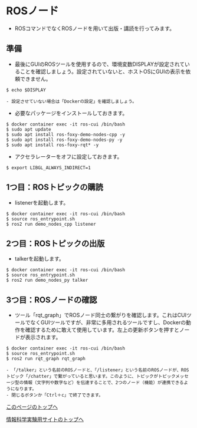 # ROSノード
- ROSコマンドでなくROSノードを用いて出版・講読を行ってみます。

## 準備
- 最後にGUIのROSツールを使用するので、環境変数DISPLAYが設定されていることを確認しましょう。設定されていないと、ホストOSにGUIの表示を依頼できません。
```
$ echo $DISPLAY
```
    - 設定させていない場合は「Dockerの設定」を確認しましょう。
- 必要なパッケージをインストールしておきます。
```
$ docker container exec -it ros-cui /bin/bash
$ sudo apt update
$ sudo apt install ros-foxy-demo-nodes-cpp -y
$ sudo apt install ros-foxy-demo-nodes-py -y
$ sudo apt install ros-foxy-rqt* -y
```
- アクセラレーターをオフに設定しておきます。
```
$ export LIBGL_ALWAYS_INDIRECT=1
```

## 1つ目：ROSトピックの購読
- listenerを起動します。
```
$ docker container exec -it ros-cui /bin/bash
$ source ros_entrypoint.sh
$ ros2 run demo_nodes_cpp listener
```

## 2つ目：ROSトピックの出版
- talkerを起動します。
```
$ docker container exec -it ros-cui /bin/bash
$ source ros_entrypoint.sh
$ ros2 run demo_nodes_py talker
```

## 3つ目：ROSノードの確認  
- ツール「rqt_graph」でROSノード同士の繋がりを確認します。これはCUIツールでなくGUIツールですが、非常に多用されるツールですし、Dockerの動作を確認するために敢えて使用しています。左上の更新ボタンを押すとノードが表示されます。
```
$ docker container exec -it ros-cui /bin/bash
$ source ros_entrypoint.sh
$ ros2 run rqt_graph rqt_graph
```
    - 「/talker」という名前のROSノードと、「/listener」という名前のROSノードが、ROSトピック「/chatter」で繋がっていると思います。このように、トピックがトピックメッセージ型の情報（文字列や数字など）を伝達することで、2つのノード（機能）が連携できるようになります。
    - 閉じるボタンか「Ctrl＋c」で終了できます。

[このページのトップへ](#)

[情報科学実験用サイトのトップへ](https://stl-apu.github.io/laboratory_experiments/)
